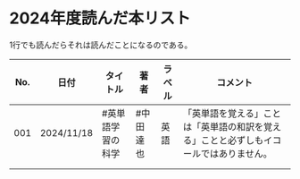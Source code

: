 # 2024年度読んだ本リスト

1行でも読んだらそれは読んだことになるのである。

| No. | 日付         | タイトル      | 著者    | ラベル | コメント                                        |
| --- | ---------- | --------- | ----- | --- | ------------------------------------------- |
| 001 | 2024/11/18 | #英単語学習の科学 | #中田達也 | 英語  | 「英単語を覚える」ことは「英単語の和訳を覚える」ことと必ずしもイコールではありません。 |
|     |            |           |       |     |                                             |
|     |            |           |       |     |                                             |

